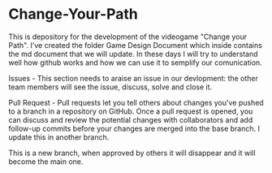 # Change-Your-Path
This is depository for the development of the videogame "Change your Path".
I've created the folder Game Design Document which inside contains the md document that we will update.
In these days I will try to understand well how github works and how we can use it to semplify our comunication.


Issues - This section needs to araise an issue in our devlopment: the other team members will see the issue, discuss, solve and close it.

Pull Request - Pull requests let you tell others about changes you've pushed to a branch in a repository on GitHub. Once a pull request is opened, you can discuss and review the potential changes with collaborators and add follow-up commits before your changes are merged into the base branch. I update this in another branch.


This is a new branch, when approved by others it will disappear and it will become the main one.
